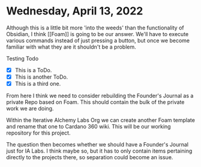 # Wednesday, April 13, 2022
Although this is a little bit more 'into the weeds' than the functionality of Obsidian, I think [[Foam]] is going to be our answer. We'll have to execute various commands instead of just pressing a button, but once we become familiar with what they are it shouldn't be a problem.

Testing Todo
- [x] This is a ToDo.
- [x] This is another ToDo.
- [x] This is a third one.

From here I think we need to consider rebuilding the Founder's Journal as a private Repo based on Foam. This should contain the bulk of the private work we are doing.

Within the Iterative Alchemy Labs Org we can create another Foam template and rename that one to Cardano 360 wiki. This will be our working repository for this project.

The question then becomes whether we should have a Founder's Journal just for IA Labs. I think maybe so, but it has to only contain items pertaining directly to the projects there, so separation could become an issue.